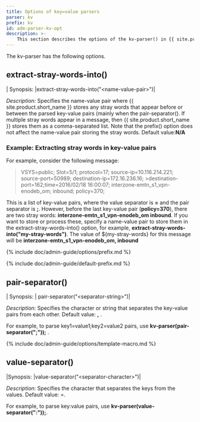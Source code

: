 ```yaml
---
title: Options of key=value parsers
parser: kv
prefix: kv
id: adm-parser-kv-opt
description: >-
    This section describes the options of the kv-parser() in {{ site.product.short_name }}.
---
```


The kv-parser has the following options.

## extract-stray-words-into()

|  Synopsis:   |extract-stray-words-into(\"\<name-value-pair\>\")|

*Description:* Specifies the name-value pair where {{ site.product.short_name }} stores
any stray words that appear before or between the parsed key-value pairs
(mainly when the pair-separator(). If multiple
stray words appear in a message, then {{ site.product.short_name }} stores them as a
comma-separated list. Note that the prefix() option does not affect the
name-value pair storing the stray words. Default value:**N/A**

### Example: Extracting stray words in key-value pairs

For example, consider the following message:

>VSYS=public; Slot=5/1; protocol=17; source-ip=10.116.214.221; source-port=50989; destination-ip=172.16.236.16; >destination-port=162;time=2016/02/18 16:00:07; interzone-emtn_s1_vpn-enodeb_om; inbound; policy=370;

This is a list of key-value pairs, where the value separator is **=**
and the pair separator is **;**. However, before the last key-value pair
(**policy=370**), there are two stray words:
**interzone-emtn\_s1\_vpn-enodeb\_om inbound**. If you want to store or
process these, specify a name-value pair to store them in the
extract-stray-words-into() option, for example,
**extract-stray-words-into(\"my-stray-words\")**. The value of
${my-stray-words} for this message will be
**interzone-emtn\_s1\_vpn-enodeb\_om, inbound**

{% include doc/admin-guide/options/prefix.md %}

{% include doc/admin-guide/default-prefix.md %}

## pair-separator()

|  Synopsis:  | pair-separator(\"\<separator-string\>\")|

*Description:* Specifies the character or string that separates the
key-value pairs from each other. Default value: **,** .

For example, to parse key1=value1;key2=value2 pairs, use
**kv-parser(pair-separator(\";\"));** .

{% include doc/admin-guide/options/template-macro.md %}

## value-separator()

|Synopsis:   |value-separator(\"\<separator-character\>\")|

*Description:* Specifies the character that separates the keys from the
values. Default value: =.

For example, to parse key:value pairs, use
**kv-parser(value-separator(\":\"));**.
